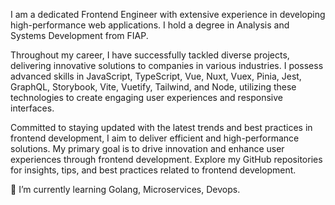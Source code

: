I am a dedicated Frontend Engineer with extensive experience in developing high-performance web applications. I hold a degree in Analysis and Systems Development from FIAP.

Throughout my career, I have successfully tackled diverse projects, delivering innovative solutions to companies in various industries. I possess advanced skills in JavaScript, TypeScript, Vue, Nuxt, Vuex, Pinia, Jest, GraphQL, Storybook, Vite, Vuetify, Tailwind, and Node, utilizing these technologies to create engaging user experiences and responsive interfaces.

Committed to staying updated with the latest trends and best practices in frontend development, I aim to deliver efficient and high-performance solutions. My primary goal is to drive innovation and enhance user experiences through frontend development. Explore my GitHub repositories for insights, tips, and best practices related to frontend development.

🌱 I’m currently learning Golang, Microservices, Devops.
